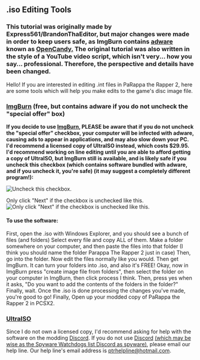 ## .iso Editing Tools

### This tutorial was originally made by Express561/BrandonThaEditor, but major changes were made in order to keep users safe, as ImgBurn contains [adware](https://en.wikipedia.org/wiki/Adware) known as [OpenCandy.](https://en.wikipedia.org/wiki/OpenCandy) The original tutorial was also written in the style of a YouTube video script, which isn't very... how you say... professional. Therefore, the perspective and details have been changed.

Hello! If you are interested in editing .int files in PaRappa the Rapper 2, here are some tools which will help you make edits to the game's disc image file.

### [ImgBurn](http://imgburn.com/) (free, but contains adware if you do not uncheck the "special offer" box)

**If you decide to use [ImgBurn](http://imgburn.com/), PLEASE be aware that if you do not uncheck the "special offer" checkbox, your computer will be infected with adware, causing ads to appear in applications, and may also slow down your PC. I'd recommend a licensed copy of UltraISO instead, which costs $29.95. I'd recommend working on line editing until you are able to afford getting a copy of UltraISO, but ImgBurn still is available, and is likely safe if you uncheck this checkbox (which contains software bundled with adware, and if you uncheck it, you're safe) (it may suggest a completely different program!):**

![Uncheck this checkbox.](https://cdn.discordapp.com/attachments/302537923910303744/519338005178089492/unknown.png)

Only click "Next" if the checkbox is unchecked like this.
![Only click "Next" if the checkbox is unchecked like this.](https://cdn.discordapp.com/attachments/302537923910303744/519338036241236097/unknown.png)

#### To use the software:

First, open the .iso with Windows Explorer, and you should see a bunch of files (and folders) Select every file and copy ALL of them.
Make a folder somewhere on your computer, and then paste the files into that folder (I think you should name the folder Parappa The Rapper 2 just in case) Then, go into the folder. Now edit the files normally like you would. Then get ImgBurn. It can turn your folders into .iso, and also it's FREE! Okay, now in ImgBurn press "create image file from folders", then select the folder on your computer in ImgBurn, then click process I think. Then, press yes when it asks, "Do you want to add the contents of the folders in the folder?" Finally, wait. Once the .iso is done processing the changes you've made, you're good to go! Finally, Open up your modded copy of PaRappa the Rapper 2 in PCSX2.

### [UltraISO](https://www.ultraiso.com/)

Since I do not own a licensed copy, I'd recommend asking for help with the software on the modding [Discord](https://discord.gg/YauNkFX). If you do not use [Discord](https://discordapp.com) [(which may be wise as the Spyware Watchdogs list Discord as spyware)](https://spyware.neocities.org/articles/discord.html), please email our help line. Our help line's email address is ptrhelpline@hotmail.com.
